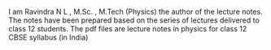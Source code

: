 I am Ravindra N L , M.Sc. , M.Tech (Physics) the author of the lecture notes. The notes have been prepared based on the series of lectures delivered to class 12 students.
The pdf files are lecture notes in physics for class 12 CBSE syllabus (in India)
